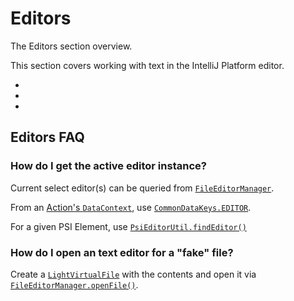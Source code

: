 <!-- Copyright 2000-2023 JetBrains s.r.o. and contributors. Use of this source code is governed by the Apache 2.0 license. -->

# Editors

<link-summary>The Editors section overview.</link-summary>

This section covers working with text in the IntelliJ Platform editor.
* [](editor_basics.md)
* [](text_selection.md)
* [](multiple_carets.md)

## Editors FAQ

### How do I get the active editor instance?

Current select editor(s) can be queried from [`FileEditorManager`](%gh-ic%/platform/analysis-api/src/com/intellij/openapi/fileEditor/FileEditorManager.java).

From an [Action's `DataContext`](action_system.md#determining-the-action-context), use [`CommonDataKeys.EDITOR`](%gh-ic%/platform/editor-ui-api/src/com/intellij/openapi/actionSystem/CommonDataKeys.java).

For a given PSI Element, use [`PsiEditorUtil.findEditor()`](%gh-ic%/platform/editor-ui-api/src/com/intellij/psi/util/PsiEditorUtil.java)

### How do I open an text editor for a "fake" file?

Create a [`LightVirtualFile`](%gh-ic%/platform/core-api/src/com/intellij/testFramework/LightVirtualFile.java) with the contents
and open it via [`FileEditorManager.openFile()`](%gh-ic%/platform/analysis-api/src/com/intellij/openapi/fileEditor/FileEditorManager.java).
